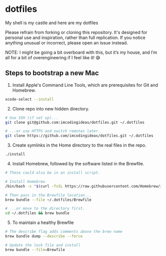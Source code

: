 # dotfiles
My shell is my castle and here are my dotfiles

Please refrain from forking or cloning this repository. It's designed for personal use and inspiration, rather than full replication. If you notice anything unusual or incorrect, please open an issue instead.

NOTE: I might be going a bit overboard with this, but it’s my house, and I’m all for a bit of overengineering if I feel like it! 😅

## Steps to bootstrap a new Mac

1. Install Apple's Command Line Tools, which are prerequisites for Git and Homebrew.

```zsh
xcode-select --install
```

2. Clone repo into new hidden directory.

```zsh
# Use SSH (if set up)...
git clone git@github.com:imcodingideas/dotfiles.git ~/.dotfiles

# ...or use HTTPS and switch remotes later.
git clone https://github.com/imcodingideas/dotfiles.git ~/.dotfiles
```

3. Create symlinks in the Home directory to the real files in the repo.

```zsh
./install
```

4. Install Homebrew, followed by the software listed in the Brewfile.

```zsh
# These could also be in an install script.

# Install Homebrew
/bin/bash -c "$(curl -fsSL https://raw.githubusercontent.com/Homebrew/install/HEAD/install.sh)"

# Then pass in the Brewfile location...
brew bundle --file ~/.dotfiles/Brewfile

# ...or move to the directory first.
cd ~/.dotfiles && brew bundle
```

5. To maintain a healthy Brewfile
```zsh
# The describe flag adds comments above the brew name
brew bundle dump --describe --force

# Update the lock file and install
brew bundle --file=Brewfile
```
